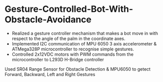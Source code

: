 # Gesture-Controlled-Bot-With-Obstacle-Avoidance
- Realized a gesture controller mechanism that makes a bot move in with respect to the angle of the palm in the coordinate axes. 
- Implemented I2C communication of MPU 6050 3 axis accelerometer &amp; ATMega328P microcontroller to recognise simple gestures. 
- Controlled 2x12VDC motors with PWM commands from the microcontroller to L293D H-Bridge controller

Used SR04 Range Sensor for Obstacle Detection & MPU6050 to getect Forward, Backward, Left and Right Gestures
